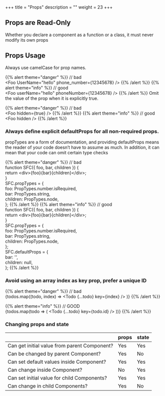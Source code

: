 +++
title = "Props"
description = ""
weight = 23
+++

## Props are Read-Only

Whether you declare a component as a function or a class, it must never modify its own props

## Props Usage

Always use camelCase for prop names.

{{% alert theme="danger" %}} // bad </br>
\<Foo
  UserName="hello"
  phone_number={12345678}
/>
{{% /alert %}}
{{% alert theme="info" %}} // good </br>
\<Foo
  userName="hello"
  phoneNumber={12345678}
/>
{{% /alert %}}
Omit the value of the prop when it is explicitly true.

{{% alert theme="danger" %}} // bad </br>
\<Foo
  hidden={true}
/>
{{% /alert %}}
{{% alert theme="info" %}} // good </br>
\<Foo
  hidden
/>
{{% /alert %}}
### Always define explicit defaultProps for all non-required props.

propTypes are a form of documentation, and providing defaultProps means the reader of your code doesn’t have to assume as much. In addition, it can mean that your code can omit certain type checks

{{% alert theme="danger" %}} // bad </br>
function SFC({ foo, bar, children }) { </br>
  return \<div>{foo}{bar}{children}\</div>;</br>
}</br>
SFC.propTypes = {</br>
  foo: PropTypes.number.isRequired,</br>
  bar: PropTypes.string,</br>
  children: PropTypes.node,</br>
};
{{% /alert %}}
{{% alert theme="info" %}} // good </br>
function SFC({ foo, bar, children }) {</br>
  return \<div>{foo}{bar}{children}\</div>;</br>
}</br>
SFC.propTypes = {</br>
  foo: PropTypes.number.isRequired,</br>
  bar: PropTypes.string,</br>
  children: PropTypes.node,</br>
};</br>
SFC.defaultProps = {</br>
  bar: '',</br>
  children: null,</br>
};
{{% /alert %}}
### Avoid using an array index as key prop, prefer a unique ID

{{% alert theme="danger" %}} // bad </br>
{todos.map((todo, index) =>
  \<Todo
    {...todo}
    key={index}
  />
)}
{{% /alert %}}

{{% alert theme="info" %}} // GOOD </br>
{todos.map(todo => (
  \<Todo
    {...todo}
    key={todo.id}
  />
))}
{{% /alert %}}

### Changing props and state

| |props|	state|
|:--|:--|:--|
|Can get initial value from parent Component?|	Yes	|Yes|
|Can be changed by parent Component?	|Yes|	No|
|Can set default values inside Component?|	Yes|	Yes|
|Can change inside Component?|	No	|Yes|
|Can set initial value for child Components?|	Yes|	Yes|
|Can change in child Components?|	Yes|	No|
